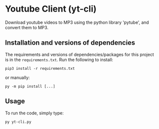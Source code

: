 # Youtube Client (yt-cli)

Download youtube videos to MP3 using the python library 'pytube', and convert them to MP3.

## Installation and versions of dependencies
The requirements and versions of dependencies/packages for this project is in the `requirements.txt`. Run the following to install:
```
pip3 install -r requirements.txt
```
or manually:
```
py -m pip install [...]
```
## Usage
To run the code, simply type:
```
py yt-cli.py
```
